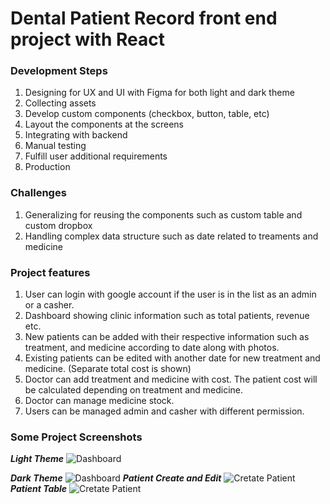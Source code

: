 # Dental Patient Record front end project with React
### Development Steps
1. Designing for UX and UI with Figma for both light and dark theme
2. Collecting assets
3. Develop custom components (checkbox, button, table, etc) 
4. Layout the components at the screens
5. Integrating with backend
6. Manual testing 
7. Fulfill user additional requirements 
8. Production

### Challenges 
1. Generalizing for reusing the components such as custom table and custom dropbox
2. Handling complex data structure such as date related to treaments and medicine

### Project features
1. User can login with google account if the user is in the list as an admin or a casher. 
2. Dashboard showing clinic information such as total patients, revenue etc.
3. New patients can be added with their respective information such as treatment, and medicine according to date along with photos.
4. Existing patients can be edited with another date for new treatment and medicine. (Separate total cost is shown)
5. Doctor can add treatment and medicine with cost. The patient cost will be calculated depending on treatment and medicine. 
6. Doctor can manage medicine stock.
7. Users can be managed admin and casher with different permission. 

### Some Project Screenshots
***Light Theme***
![Dashboard](https://i.ibb.co/VVNVkSh/screenbud-6d7a90d9-c112-46b6-8786-da67d70742de.png)

***Dark Theme***
![Dashboard](https://i.ibb.co/Rh9FV3R/screenbud-e0de2b51-480d-477b-a99c-9cfd68a11449.png)
***Patient Create and Edit***
![Cretate Patient](https://i.ibb.co/M5t7DN2/screenbud-8c09111a-9936-44fa-acef-67870452e613.png)
***Patient Table***
![Cretate Patient](https://i.ibb.co/jGBn8sD/screenbud-3ec9f916-4bfb-43f2-9911-4edb771b4a7e.png)
